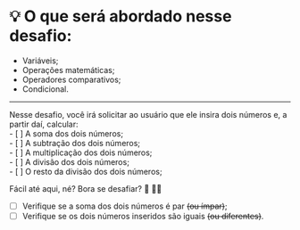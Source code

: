 
<h1> 💡 O que será abordado nesse desafio: </h1>

- Variáveis;
- Operações matemáticas;
- Operadores comparativos;
- Condicional.
<hr>
<p>
Nesse desafio, você irá solicitar ao usuário que ele insira dois números e, a partir daí, calcular:<br>
- [ ]  A soma dos dois números;<br>
- [ ]  A subtração dos dois números;<br>
- [ ]  A multiplicação dos dois números;<br>
- [ ]  A divisão dos dois números;<br>
- [ ]  O resto da divisão dos dois números;<br>

Fácil até aqui, né? Bora se desafiar? 👀 🧑‍🚀<br>

- [ ]  Verifique se a soma dos dois números é par ~~(ou ímpar)~~;<br>
- [ ]  Verifique se os dois números inseridos são iguais ~~(ou diferentes)~~.<br>
</p
